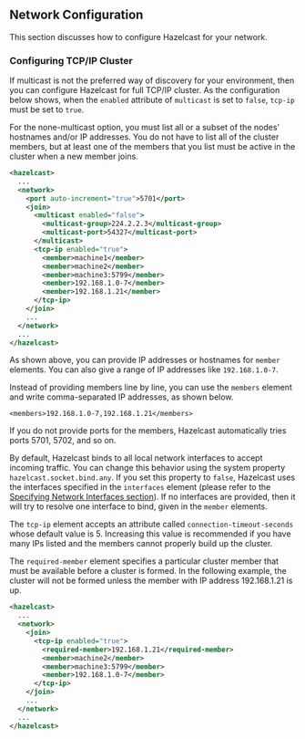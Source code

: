 

## Network Configuration

This section discusses how to configure Hazelcast for your network.

### Configuring TCP/IP Cluster

If multicast is not the preferred way of discovery for your environment, then you can configure Hazelcast for full TCP/IP cluster. As the configuration below shows, when the `enabled` attribute of `multicast` is set to `false`, `tcp-ip` must be set to `true`. 

For the none-multicast option, you must list all or a subset of the nodes' hostnames and/or IP addresses. You do not have to list all of the cluster members, but at least one of the members that you list must be active in the cluster when a new member joins. 


```xml
<hazelcast>
  ...
  <network>
    <port auto-increment="true">5701</port>
    <join>
      <multicast enabled="false">
        <multicast-group>224.2.2.3</multicast-group>
        <multicast-port>54327</multicast-port>
      </multicast>
      <tcp-ip enabled="true">
        <member>machine1</member>
        <member>machine2</member>
        <member>machine3:5799</member>
        <member>192.168.1.0-7</member>
        <member>192.168.1.21</member>
      </tcp-ip>
    </join>
    ...
  </network>
  ...
</hazelcast>
```

As shown above, you can provide IP addresses or hostnames for `member` elements. You can also give a range of IP addresses like `192.168.1.0-7`.

Instead of providing members line by line, you can use the `members` element and write comma-separated IP addresses, as shown below.

`<members>192.168.1.0-7,192.168.1.21</members>`

If you do not provide ports for the members, Hazelcast automatically tries ports 5701, 5702, and so on.

By default, Hazelcast binds to all local network interfaces to accept incoming traffic. You can change this behavior using the system property `hazelcast.socket.bind.any`. If you set this property to `false`, Hazelcast uses the interfaces specified in the `interfaces` element (please refer to the [Specifying Network Interfaces section](#specifying-network-interfaces)). If no interfaces are provided, then it will try to resolve one interface to bind, given in the `member` elements.

The `tcp-ip` element accepts an attribute called `connection-timeout-seconds` whose default value is 5. Increasing this value is recommended if you have many IPs listed and the members cannot properly build up the cluster.

The `required-member` element specifies a particular cluster member that must be available before a cluster is formed. In the following example, the cluster will not be formed unless the member with IP address 192.168.1.21 is up.

```xml
<hazelcast>
  ...
  <network>
    <join>
      <tcp-ip enabled="true">
        <required-member>192.168.1.21</required-member>
        <member>machine2</member>
        <member>machine3:5799</member>
        <member>192.168.1.0-7</member>
      </tcp-ip>
    </join>
    ...
  </network>
  ...
</hazelcast>
```

<br></br>